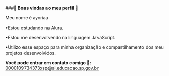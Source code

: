 ###**🌟 Boas vindas ao meu perfil 🌟**

Meu nome é ayoriaa

•Estou estudando na Alura.

•Estou me desenvolvendo na linguagem JavaScript.

•Utilizo esse espaço para minha organização e compartilhamento dos meu projetos desenvolvidos.

**Você pode entrar em contato comigo 📧:**
0000109734373xsp@al.educacao.sp.gov.br
